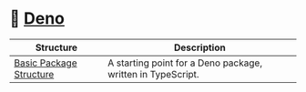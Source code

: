 # 🦕 [Deno](https://deno.land)

| Structure | Description |
|-----------|-------------|
| [Basic Package Structure](basic/) | A starting point for a Deno package, written in TypeScript. |
<!--END OF TOC, DO NOT REMOVE-->